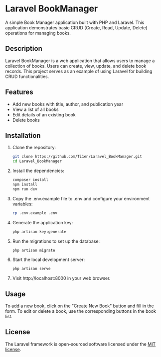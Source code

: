 # Laravel BookManager

A simple Book Manager application built with PHP and Laravel. This application demonstrates basic CRUD (Create, Read, Update, Delete) operations for managing books.

## Description

Laravel BookManager is a web application that allows users to manage a collection of books. Users can create, view, update, and delete book records. This project serves as an example of using Laravel for building CRUD functionalities.

## Features

- Add new books with title, author, and publication year
- View a list of all books
- Edit details of an existing book
- Delete books

## Installation

1. Clone the repository:
   ```bash
   git clone https://github.com/Ti1en/Laravel_BookManager.git
   cd Laravel_BookManager
   
2. Install the dependencies:
    ```bash
    composer install
    npm install
    npm run dev

3. Copy the .env.example file to .env and configure your environment variables:
    ```bash
    cp .env.example .env

4. Generate the application key:
    ```bash
    php artisan key:generate

5. Run the migrations to set up the database:
    ```bash
    php artisan migrate

6. Start the local development server:
    ```bash
    php artisan serve

7. Visit http://localhost:8000 in your web browser.

## Usage
To add a new book, click on the "Create New Book" button and fill in the form.
To edit or delete a book, use the corresponding buttons in the book list.


## License

The Laravel framework is open-sourced software licensed under the [MIT license](https://opensource.org/licenses/MIT).
